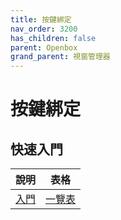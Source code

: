 ```yaml
---
title: 按鍵綁定
nav_order: 3200
has_children: false
parent: Openbox
grand_parent: 視窗管理器
---
```



# 按鍵綁定


## 快速入門

| 說明 | 表格 |
| --- | --- |
| [入門](https://samwhelp.github.io/system-modeling/read/zh_tw/quick-start) | [一覽表](https://samwhelp.github.io/system-modeling/read/zh_tw/quick-start/cheat-sheet) |
